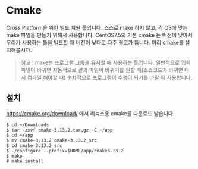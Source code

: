 # Cmake
Cross Platform을 위한 빌드 지원 툴입니다.
스스로 make 하지 않고, 각 OS에 맞는 make 파일을 만들기 위해서 사용합니다. CentOS7.5의 기본 cmake 는 버전이 낮아서 우리가 사용하는 툴을 빌드할 때 버전이 낮다고 자주 경고가 뜹니다. 미리 cmake를 설치해봅시다.

> 참고 : make는 프로그램 그룹을 유지할 때 사용하는 툴입니다.
일반적으로 입력 파일이 바뀌면 자동적으로 결과 파일이 바뀌기를 원할 때(소스코드가 바뀌면 다시 컴파일 해야할 때)
순차적으로 프로그램이 수행이 되기를 바랄 때 사용합니다.

## 설치
https://cmake.org/download/ 에서 리눅스용 cmake를 다운로드 받습니다.

```
$ cd ~/Downloads
$ tar -zxvf cmake-3.13.2.tar.gz -C ~/app
$ cd ~/app
$ mv cmake-3.13.2 cmake-3.13.2_src
$ cd cmake-3.13.2_src
$ ./configure --prefix=$HOME/app/cmake3.13.2
$ make
# make install
```

